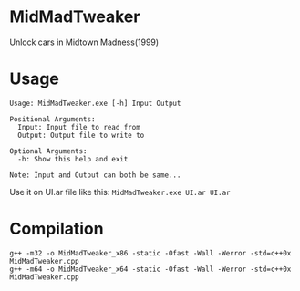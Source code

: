 # MidMadTweaker

Unlock cars in Midtown Madness(1999)

# Usage

    Usage: MidMadTweaker.exe [-h] Input Output

    Positional Arguments:
      Input: Input file to read from
      Output: Output file to write to

    Optional Arguments:
      -h: Show this help and exit

    Note: Input and Output can both be same...
 
Use it on UI.ar file like this: 
`MidMadTweaker.exe UI.ar UI.ar`

# Compilation
    g++ -m32 -o MidMadTweaker_x86 -static -Ofast -Wall -Werror -std=c++0x MidMadTweaker.cpp
    g++ -m64 -o MidMadTweaker_x64 -static -Ofast -Wall -Werror -std=c++0x MidMadTweaker.cpp
